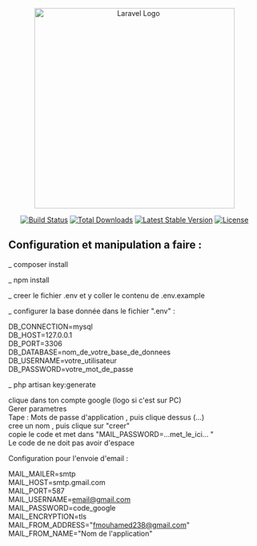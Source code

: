 <p align="center"><a href="https://laravel.com" target="_blank"><img src="https://raw.githubusercontent.com/laravel/art/master/logo-lockup/5%20SVG/2%20CMYK/1%20Full%20Color/laravel-logolockup-cmyk-red.svg" width="400" alt="Laravel Logo"></a></p>

<p align="center">
<a href="https://github.com/laravel/framework/actions"><img src="https://github.com/laravel/framework/workflows/tests/badge.svg" alt="Build Status"></a>
<a href="https://packagist.org/packages/laravel/framework"><img src="https://img.shields.io/packagist/dt/laravel/framework" alt="Total Downloads"></a>
<a href="https://packagist.org/packages/laravel/framework"><img src="https://img.shields.io/packagist/v/laravel/framework" alt="Latest Stable Version"></a>
<a href="https://packagist.org/packages/laravel/framework"><img src="https://img.shields.io/packagist/l/laravel/framework" alt="License"></a>
</p>

## Configuration et manipulation a faire :

<p>_ composer install </p>

<p>_ npm install </p>

<p>_ creer le fichier .env et y coller le contenu de .env.example</p>

<p>_ configurer la base donnée dans le fichier ".env" : </p>

DB_CONNECTION=mysql <br>
DB_HOST=127.0.0.1 <br>
DB_PORT=3306 <br>
DB_DATABASE=nom_de_votre_base_de_donnees <br>
DB_USERNAME=votre_utilisateur <br>
DB_PASSWORD=votre_mot_de_passe <br>

<p>_ php artisan key:generate </p>

clique dans ton compte google (logo si c'est sur PC) <br>
Gerer parametres <br>
Tape : Mots de passe d'application , puis clique dessus (...) <br>
cree un nom , puis clique sur "creer" <br>
copie le code et met dans "MAIL_PASSWORD=...met_le_ici... "<br>
Le code de ne doit pas avoir d'espace <br>


Configuration pour l'envoie d'email : <br>

MAIL_MAILER=smtp <br>
MAIL_HOST=smtp.gmail.com <br>
MAIL_PORT=587 <br>
MAIL_USERNAME=email@gmail.com <br>
MAIL_PASSWORD=code_google <br>
MAIL_ENCRYPTION=tls <br>
MAIL_FROM_ADDRESS="fmouhamed238@gmail.com" <br>
MAIL_FROM_NAME="Nom de l'application" <br>
